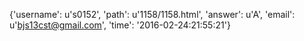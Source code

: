 {'username': u's0152', 'path': u'1158/1158.html', 'answer': u'A', 'email': u'bjs13cst@gmail.com', 'time': '2016-02-24:21:55:21'}